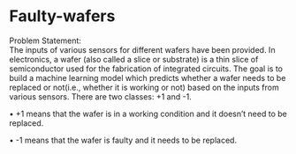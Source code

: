 # Faulty-wafers
Problem Statement:  
The inputs of various sensors for different wafers have been provided. In electronics, a wafer (also called a slice or substrate) is a thin slice of semiconductor used for the fabrication of integrated circuits. The goal is to build a machine learning model which predicts whether a wafer needs to be replaced or not(i.e., whether it is working or not) based on the inputs from various sensors. There are two classes: +1 and -1.

•	+1 means that the wafer is in a working condition and it doesn’t need to be replaced.

•	-1 means that the wafer is faulty and it needs to be replaced. 
